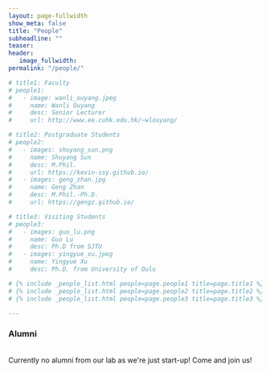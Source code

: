 ```yaml
---
layout: page-fullwidth
show_meta: false
title: "People"
subheadline: ""
teaser: 
header:
   image_fullwidth: 
permalink: "/people/"

# title1: Faculty
# people1:
# 	- image: wanli_ouyang.jpeg
# 	  name: Wanli Ouyang
# 	  desc: Senior Lecturer
# 	  url: http://www.ee.cuhk.edu.hk/~wlouyang/

# title2: Postgraduate Students
# people2:
# 	- images: shuyang_sun.png
# 	  name: Shuyang Sun
# 	  desc: M.Phil.
# 	  url: https://kevin-ssy.github.io/
# 	- images: geng_zhan.jpg
# 	  name: Geng Zhan
# 	  desc: M.Phil.-Ph.D.
# 	  url: https://gengz.github.io/

# title3: Visiting Students
# people3:
# 	- images: guo_lu.png
# 	  name: Guo Lu
# 	  desc: Ph.D from SJTU
# 	- images: yingyue_xu.jpeg
# 	  name: Yingyue Xu
# 	  desc: Ph.D. from University of Oulu

# {% include _people_list.html people=page.people1 title=page.title1 %}
# {% include _people_list.html people=page.people2 title=page.title2 %}
# {% include _people_list.html people=page.people3 title=page.title3 %}

---
```




<!--
<div class="row">
	<div class="row">
		<h3>Faculty</h3>
		<br/>
	</div>
	
	<div class="row">
	  <div class="columns medium-3 faculty1">
	  	<div class="row">
	  		<img src="../images/people/wanli_ouyang.jpeg" width="150" height="150">
	  	</div>
	  	<div class="row">
	  		<a href="http://www.ee.cuhk.edu.hk/~wlouyang/">Wanli Ouyang</a>
	  	</div>
	  	<div class="row">
	  		Senior Lecturer
	  	</div>
	  </div>


	  <div class="columns medium-3 medium-offset-1 faculty2">
	  	<div class="row">
	  	</div>
	  	<div class="row">
	  	</div>
	  	<div class="row">
	  	</div>
	  </div>


	  <div class="columns medium-3 medium-offset-1 faculty3">
	  	<div class="row">
	  	</div>
	  	<div class="row">
	  	</div>
	  	<div class="row">
	  	</div>
	  </div>


	  <div class="columns medium-offset-1"></div>
	</div>
</div>


<div class="row">
	<div class="row">
		<h3 class="medium-12">Postgraduate Students</h3>
		<br/>
	</div>
	
	<div class="row">
		<div class="medium-2 columns student1">
		  	<div class="row">
		  		<img src="../images/people/shuyang_sun.png" width="150" height="150">
		  	</div>
		  	<div class="row">
		  		<a href="https://kevin-ssy.github.io/">Shuyang Sun</a>
		  	</div>
		  	<div class="row">
		  		M.Phil.
		  	</div>
		</div>


		<div class="medium-2 columns medium-offset-1 student2">
		  	<div class="row">
		  		<img src="../images/people/geng_zhan.jpg" width="150" height="150">
		  	</div>
		  	<div class="row">
		  		<a href="https://gengz.github.io/">Geng Zhan</a>
		  	</div>
		  	<div class="row">
		  		M.Phil.-Ph.D.
		  	</div>
		</div>


		<div class="medium-2 columns medium-offset-1 student3"></div>
		<div class="medium-2 columns medium-offset-1 student4"></div>
		<div class="columns medium-offset-1"></div>
	</div>
</div>

<div class="row">
	<div class="row">
		<h3 class="medium-12">Visiting Students</h3>
		<br/>
	</div>
	<div class="row">
		<div class="medium-2 columns student1">
		  	<div class="row">
		  		<img src="../images/people/guo_lu.png" width="150" height="150">
		  	</div>
		  	<div class="row">
		  		Guo Lu
		  	</div>
		  	<div class="row">
		  		Ph.D. from SJTU
		  	</div>
		</div>


		<div class="medium-2 columns medium-offset-1 student2">
		  	<div class="row">
		  		<img src="../images/people/yingyue_xu.jpeg" width="150" height="150">
		  	</div>
		  	<div class="row">
		  		Yingyue Xu
		  	</div>
		  	<div class="row">
		  		Ph.D. from University of Oulu
		  	</div>
		</div>


		<div class="medium-2 columns medium-offset-1 student3"></div>
		<div class="medium-2 columns medium-offset-1 student4"></div>
		<div class="columns medium-offset-1"></div>
	</div>
</div>
-->

<div class="row">
	<div class="row">
		<h3 class="medium-12">Alumni</h3>
		<br/>
	</div>
	<div class="row">
	Currently no alumni from our lab as we're just start-up! Come and join us!
	  <div class="medium-2 columns student1"></div>
	  <div class="medium-2 columns medium-offset-1 student2"></div>
	  <div class="medium-2 columns medium-offset-1 student3"></div>
	  <div class="medium-2 columns medium-offset-1 student4"></div>
	  <div class="columns medium-offset-1"></div>
	</div>
	<div class="row">
		  <div class="medium-2 columns student1"></div>
		  <div class="medium-2 columns medium-offset-1 student2"></div>
		  <div class="medium-2 columns medium-offset-1 student3"></div>
		  <div class="medium-2 columns medium-offset-1 student4"></div>
		  <div class="columns medium-offset-1"></div>
	</div>
	<div class="row">
	  <div class="medium-2 columns student1"></div>
	  <div class="medium-2 columns medium-offset-1 student2"></div>
	  <div class="medium-2 columns medium-offset-1 student3"></div>
	  <div class="medium-2 columns medium-offset-1 student4"></div>
	  <div class="columns medium-offset-1"></div>
	</div>
</div>